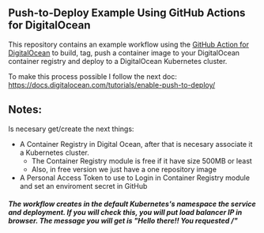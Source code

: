## Push-to-Deploy Example Using GitHub Actions for DigitalOcean
This repository contains an example workflow using the [GitHub Action for DigitalOcean](https://github.com/digitalocean/action-doctl) to build, tag, push a container image to your DigitalOcean container registry and deploy to a DigitalOcean Kubernetes cluster.

To make this process possible I follow the next doc: https://docs.digitalocean.com/tutorials/enable-push-to-deploy/ 

## Notes:
Is necesary get/create the next things:

  - A Container Registry in Digital Ocean, after that is necesary associate it a Kubernetes cluster.
    - The Container Registry module is free if it have size 500MB or least
    - Also, in free version we just have a one repository image
  - A Personal Access Token to use to Login in Container Registry module and set an enviroment secret in GitHub
 

##### The workflow creates in the default Kubernetes's namespace the service and deployment. If you will check this, you will put load balancer IP in browser. The message you will get is "Hello there!! You requested /"
